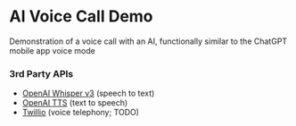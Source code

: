 # AI Voice Call Demo
Demonstration of a voice call with an AI, functionally similar to the ChatGPT mobile app voice mode

### 3rd Party APIs
* [OpenAI Whisper v3](https://platform.openai.com/docs/guides/speech-to-text) (speech to text)
* [OpenAI TTS](https://platform.openai.com/docs/guides/text-to-speech) (text to speech)
* [Twillio](https://www.twilio.com/docs/voice/api) (voice telephony; TODO)
